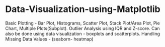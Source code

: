 # Data-Visualization-using-Matplotlib
Basic Plotting - Bar Plot, Histograms, Scatter Plot, Stack Plot/Area Plot, Pie Chart, Multiple Plots(Subplot).
Outlier Analysis using IQR and Z-score. Can also be done using data visualization - boxplots and scatterplots.
Handling Missing Data Values - (seaborn- heatmap)
